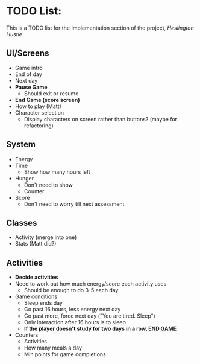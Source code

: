 # TODO List:
This is a TODO list for the Implementation section of the project, _Heslington Hustle_.
## UI/Screens
  - Game intro
  - End of day
  - Next day
  - **Pause Game**
    - Should exit or resume
  - **End Game (score screen)**
  - How to play (Matt)
  - Character selection
    - Display characters on screen rather than buttons? (maybe for refactoring)
## System
  - Energy
  - Time
    - Show how many hours left
  - Hunger
    - Don't need to show
    - Counter
- Score
  - Don't need to worry till next assessment
## Classes
- Activity (merge into one)
- Stats (Matt did?)

## Activities
- **Decide activities**
- Need to work out how much energy/score each activity uses
  - Should be enough to do 3-5 each day
- Game conditions
  - Sleep ends day
  - Go past 16 hours, less energy next day
  - Go past more, force next day ("You are tired. Sleep")
  - Only interaction after 16 hours is to sleep
  - **If the player doesn't study for two days in a row, END GAME**
- Counters
  - Activities
  - How many meals a day
  - Min points for game completions